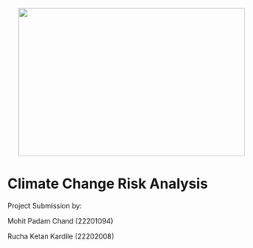 <p align="center">
   <img width="460" height="300" src = "https://github.com/ACM40960/project-Rucha-Kardile/assets/133113442/9aae9c9e-404c-4214-b349-c4ed6dc90e03">
</p>

<p align="center">


# Climate Change Risk Analysis

Project Submission by:

Mohit Padam Chand (22201094)

Rucha Ketan Kardile (22202008)

